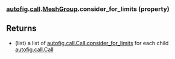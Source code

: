 ### [autofig](autofig.md).[call](autofig.call.md).[MeshGroup](autofig.call.MeshGroup.md).consider_for_limits (property)




Returns
---------
* (list) a list of  [autofig.call.Call.consider_for_limits](autofig.call.Call.consider_for_limits.md) for each child
    [autofig.call.Call](autofig.call.Call.md)

